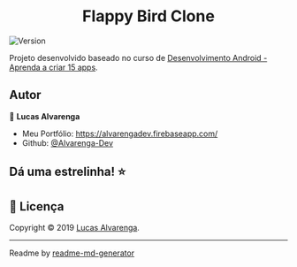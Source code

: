 <h1 align="center">Flappy Bird Clone</h1>
<p>
  <img alt="Version" src="https://img.shields.io/badge/version-1.0-blue.svg?cacheSeconds=2592000" />
</p>
<p>Projeto desenvolvido baseado no curso de <a href="https://www.udemy.com/share/101un8AkoTcFdRQnQ=/">Desenvolvimento Android - Aprenda a criar 15 apps</a>.</p>

## Autor

👤 **Lucas Alvarenga**

* Meu Portfólio: https://alvarengadev.firebaseapp.com/
* Github: [@Alvarenga-Dev](https://github.com/Alvarenga-Dev)

## Dá uma estrelinha! ⭐️

## 📝 Licença

Copyright © 2019 [Lucas Alvarenga](https://github.com/Alvarenga-Dev).<br />
***
Readme by [readme-md-generator](https://github.com/kefranabg/readme-md-generator)
